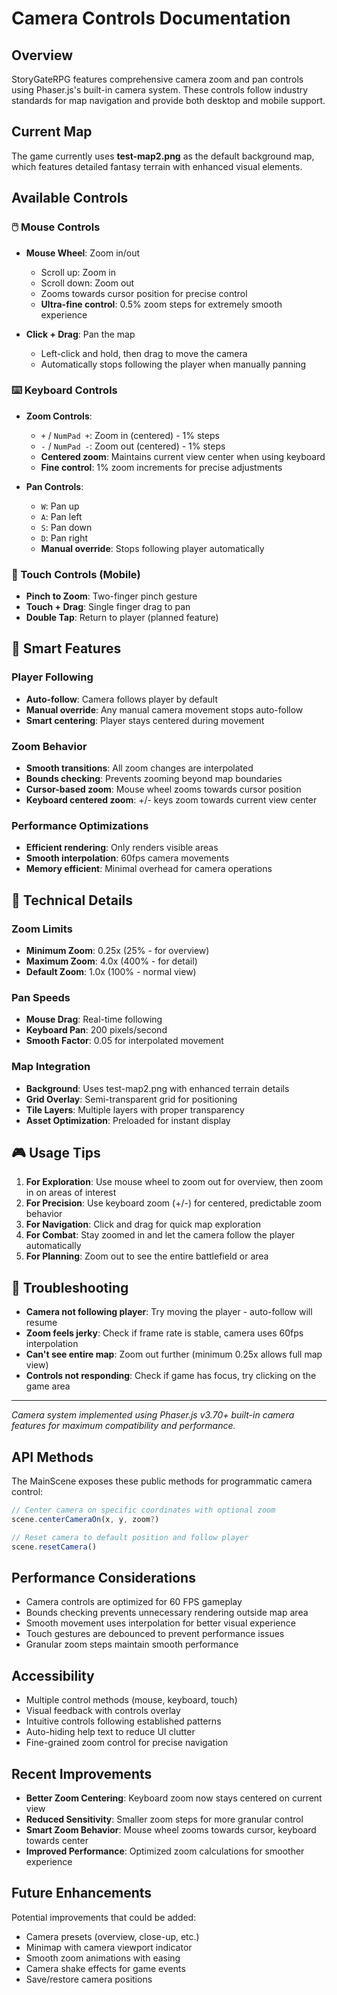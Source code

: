 # Camera Controls Documentation

## Overview
StoryGateRPG features comprehensive camera zoom and pan controls using Phaser.js's built-in camera system. These controls follow industry standards for map navigation and provide both desktop and mobile support.

## Current Map
The game currently uses **test-map2.png** as the default background map, which features detailed fantasy terrain with enhanced visual elements.

## Available Controls

### 🖱️ Mouse Controls
- **Mouse Wheel**: Zoom in/out
  - Scroll up: Zoom in
  - Scroll down: Zoom out
  - Zooms towards cursor position for precise control
  - **Ultra-fine control**: 0.5% zoom steps for extremely smooth experience

- **Click + Drag**: Pan the map
  - Left-click and hold, then drag to move the camera
  - Automatically stops following the player when manually panning

### ⌨️ Keyboard Controls
- **Zoom Controls**:
  - `+` / `NumPad +`: Zoom in (centered) - 1% steps
  - `-` / `NumPad -`: Zoom out (centered) - 1% steps
  - **Centered zoom**: Maintains current view center when using keyboard
  - **Fine control**: 1% zoom increments for precise adjustments

- **Pan Controls**:
  - `W`: Pan up
  - `A`: Pan left  
  - `S`: Pan down
  - `D`: Pan right
  - **Manual override**: Stops following player automatically

### 📱 Touch Controls (Mobile)
- **Pinch to Zoom**: Two-finger pinch gesture
- **Touch + Drag**: Single finger drag to pan
- **Double Tap**: Return to player (planned feature)

## 🎯 Smart Features

### Player Following
- **Auto-follow**: Camera follows player by default
- **Manual override**: Any manual camera movement stops auto-follow
- **Smart centering**: Player stays centered during movement

### Zoom Behavior
- **Smooth transitions**: All zoom changes are interpolated
- **Bounds checking**: Prevents zooming beyond map boundaries
- **Cursor-based zoom**: Mouse wheel zooms towards cursor position
- **Keyboard centered zoom**: +/- keys zoom towards current view center

### Performance Optimizations
- **Efficient rendering**: Only renders visible areas
- **Smooth interpolation**: 60fps camera movements
- **Memory efficient**: Minimal overhead for camera operations

## 🔧 Technical Details

### Zoom Limits
- **Minimum Zoom**: 0.25x (25% - for overview)
- **Maximum Zoom**: 4.0x (400% - for detail)
- **Default Zoom**: 1.0x (100% - normal view)

### Pan Speeds
- **Mouse Drag**: Real-time following
- **Keyboard Pan**: 200 pixels/second
- **Smooth Factor**: 0.05 for interpolated movement

### Map Integration
- **Background**: Uses test-map2.png with enhanced terrain details
- **Grid Overlay**: Semi-transparent grid for positioning
- **Tile Layers**: Multiple layers with proper transparency
- **Asset Optimization**: Preloaded for instant display

## 🎮 Usage Tips

1. **For Exploration**: Use mouse wheel to zoom out for overview, then zoom in on areas of interest
2. **For Precision**: Use keyboard zoom (+/-) for centered, predictable zoom behavior  
3. **For Navigation**: Click and drag for quick map exploration
4. **For Combat**: Stay zoomed in and let the camera follow the player automatically
5. **For Planning**: Zoom out to see the entire battlefield or area

## 🐛 Troubleshooting

- **Camera not following player**: Try moving the player - auto-follow will resume
- **Zoom feels jerky**: Check if frame rate is stable, camera uses 60fps interpolation
- **Can't see entire map**: Zoom out further (minimum 0.25x allows full map view)
- **Controls not responding**: Check if game has focus, try clicking on the game area

---

*Camera system implemented using Phaser.js v3.70+ built-in camera features for maximum compatibility and performance.*

## API Methods

The MainScene exposes these public methods for programmatic camera control:

```typescript
// Center camera on specific coordinates with optional zoom
scene.centerCameraOn(x, y, zoom?)

// Reset camera to default position and follow player
scene.resetCamera()
```

## Performance Considerations
- Camera controls are optimized for 60 FPS gameplay
- Bounds checking prevents unnecessary rendering outside map area
- Smooth movement uses interpolation for better visual experience
- Touch gestures are debounced to prevent performance issues
- Granular zoom steps maintain smooth performance

## Accessibility
- Multiple control methods (mouse, keyboard, touch)
- Visual feedback with controls overlay
- Intuitive controls following established patterns
- Auto-hiding help text to reduce UI clutter
- Fine-grained zoom control for precise navigation

## Recent Improvements
- **Better Zoom Centering**: Keyboard zoom now stays centered on current view
- **Reduced Sensitivity**: Smaller zoom steps for more granular control
- **Smart Zoom Behavior**: Mouse wheel zooms towards cursor, keyboard towards center
- **Improved Performance**: Optimized zoom calculations for smoother experience

## Future Enhancements
Potential improvements that could be added:
- Camera presets (overview, close-up, etc.)
- Minimap with camera viewport indicator
- Smooth zoom animations with easing
- Camera shake effects for game events
- Save/restore camera positions 